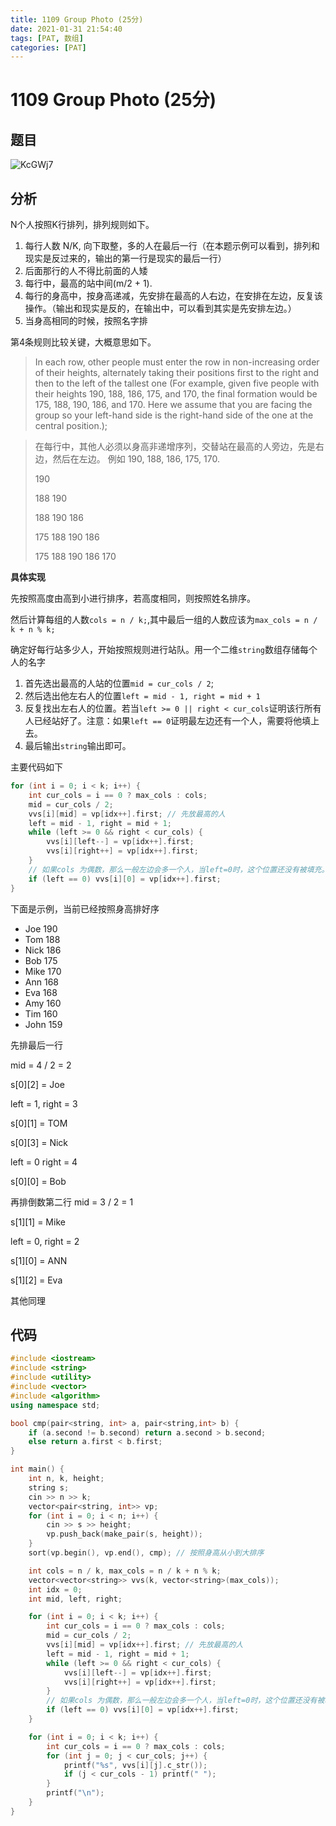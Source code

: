 ```yaml
---
title: 1109 Group Photo (25分)
date: 2021-01-31 21:54:40
tags: [PAT, 数组]
categories: [PAT]
---
```


# 1109 Group Photo (25分)

## 题目

![KcGWj7](https://gitee.com/yoyhm/oss/raw/master/uPic/KcGWj7.png)

## 分析

N个人按照K行排列，排列规则如下。

1. 每行人数 N/K, 向下取整，多的人在最后一行（在本题示例可以看到，排列和现实是反过来的，输出的第一行是现实的最后一行）
2. 后面那行的人不得比前面的人矮
3. 每行中，最高的站中间(m/2 + 1).
4. 每行的身高中，按身高递减，先安排在最高的人右边，在安排在左边，反复该操作。（输出和现实是反的，在输出中，可以看到其实是先安排左边。）
5. 当身高相同的时候，按照名字排

第4条规则比较关键，大概意思如下。

> In each row, other people must enter the row in non-increasing order of their heights, alternately taking their positions first to the right and then to the left of the tallest one (For example, given five people with their heights 190, 188, 186, 175, and 170, the final formation would be 175, 188, 190, 186, and 170. Here we assume that you are facing the group so your left-hand side is the right-hand side of the one at the central position.);


> 在每行中，其他人必须以身高非递增序列，交替站在最高的人旁边，先是右边，然后在左边。
> 例如 190, 188, 186, 175, 170.
>
> 190
>
> 188 190
>
> 188 190 186
>
> 175 188 190 186
>
> 175 188 190 186 170

**具体实现**

先按照高度由高到小进行排序，若高度相同，则按照姓名排序。

然后计算每组的人数`cols = n / k;`,其中最后一组的人数应该为`max_cols = n / k + n % k;`

确定好每行站多少人，开始按照规则进行站队。用一个二维`string`数组存储每个人的名字

1. 首先选出最高的人站的位置`mid = cur_cols / 2`;
2. 然后选出他左右人的位置`left = mid - 1, right = mid + 1`
3. 反复找出左右人的位置。若当`left >= 0 || right < cur_cols`证明该行所有人已经站好了。注意：如果`left == 0`证明最左边还有一个人，需要将他填上去。
4. 最后输出`string`输出即可。

主要代码如下

```C++
for (int i = 0; i < k; i++) {
	int cur_cols = i == 0 ? max_cols : cols;
	mid = cur_cols / 2;
	vvs[i][mid] = vp[idx++].first; // 先放最高的人
	left = mid - 1, right = mid + 1;
	while (left >= 0 && right < cur_cols) {
		vvs[i][left--] = vp[idx++].first;
		vvs[i][right++] = vp[idx++].first;
	}
	// 如果cols 为偶数，那么一般左边会多一个人，当left=0时，这个位置还没有被填充。
	if (left == 0) vvs[i][0] = vp[idx++].first;
}
```
下面是示例，当前已经按照身高排好序

- Joe 190
- Tom 188
- Nick 186
- Bob 175
- Mike 170
- Ann 168
- Eva 168
- Amy 160
- Tim 160
- John 159

先排最后一行

mid = 4 / 2 = 2

s[0][2] = Joe

left = 1, right = 3

s[0][1] = TOM

s[0][3] = Nick

left = 0 right = 4

s[0][0] = Bob

再排倒数第二行
mid = 3 / 2 = 1

s[1][1] = Mike

left = 0, right = 2

s[1][0] = ANN

s[1][2] = Eva

其他同理

## 代码

```C++
#include <iostream>
#include <string>
#include <utility>
#include <vector>
#include <algorithm>
using namespace std;

bool cmp(pair<string, int> a, pair<string,int> b) {
    if (a.second != b.second) return a.second > b.second;
    else return a.first < b.first;
}

int main() {
    int n, k, height;
    string s;
    cin >> n >> k;
    vector<pair<string, int>> vp;
    for (int i = 0; i < n; i++) {
        cin >> s >> height;
        vp.push_back(make_pair(s, height));
    }
    sort(vp.begin(), vp.end(), cmp); // 按照身高从小到大排序

    int cols = n / k, max_cols = n / k + n % k;
    vector<vector<string>> vvs(k, vector<string>(max_cols));
    int idx = 0;
    int mid, left, right;

    for (int i = 0; i < k; i++) {
        int cur_cols = i == 0 ? max_cols : cols;
        mid = cur_cols / 2;
        vvs[i][mid] = vp[idx++].first; // 先放最高的人
        left = mid - 1, right = mid + 1;
        while (left >= 0 && right < cur_cols) {
            vvs[i][left--] = vp[idx++].first;
            vvs[i][right++] = vp[idx++].first;
        }
        // 如果cols 为偶数，那么一般左边会多一个人，当left=0时，这个位置还没有被填充。
        if (left == 0) vvs[i][0] = vp[idx++].first;
    }

    for (int i = 0; i < k; i++) {
        int cur_cols = i == 0 ? max_cols : cols;
        for (int j = 0; j < cur_cols; j++) {
            printf("%s", vvs[i][j].c_str());
            if (j < cur_cols - 1) printf(" ");
        }
        printf("\n");
    }
}
```
